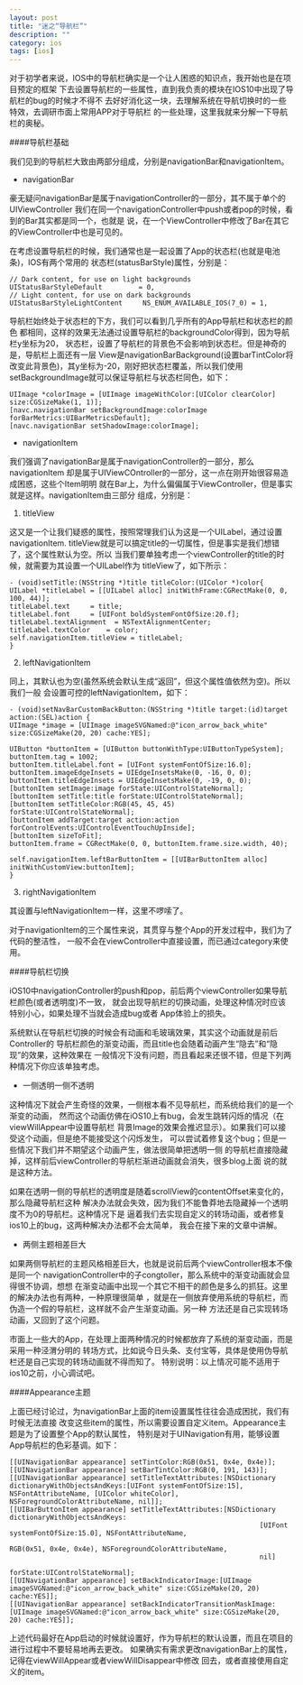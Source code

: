 ```yaml
---
layout: post
title: "迷之“导航栏”"
description: ""
category: ios
tags: [ios]
---
```


对于初学者来说，IOS中的导航栏确实是一个让人困惑的知识点，我开始也是在项目预定的框架
下去设置导航栏的一些属性，直到我负责的模块在IOS10中出现了导航栏的bug的时候才不得不
去好好消化这一块，去理解系统在导航切换时的一些特效，去调研市面上常用APP对于导航栏
的一些处理，这里我就来分解一下导航栏的奥秘。

####导航栏基础

我们见到的导航栏大致由两部分组成，分别是navigationBar和navigationItem。

* navigationBar

豪无疑问navigationBar是属于navigationController的一部分，其不属于单个的UIViewController
我们在同一个navigationController中push或者pop的时候，看到的Bar其实都是同一个，也就是
说，在一个ViewController中修改了Bar在其它的ViewController中也是可见的。

在考虑设置导航栏的时候，我们通常也是一起设置了App的状态栏(也就是电池条)，IOS有两个常用的
状态栏(statusBarStyle)属性，分别是：

```
// Dark content, for use on light backgrounds
UIStatusBarStyleDefault         = 0,
// Light content, for use on dark backgrounds
UIStatusBarStyleLightContent     NS_ENUM_AVAILABLE_IOS(7_0) = 1,
```

导航栏始终处于状态栏的下方，我们可以看到几乎所有的App导航栏和状态栏的颜色
都相同，这样的效果无法通过设置导航栏的backgroundColor得到，因为导航栏y坐标为20，
状态栏，设置了导航栏的背景色不会影响到状态栏。但是神奇的是，导航栏上面还有一层
View是navigationBarBackground(设置barTintColor将改变此背景色)，其y坐标为-20，刚好把状态栏覆盖，所以我们使用setBackgroundImage就可以保证导航栏与状态栏同色，如下：

```
UIImage *colorImage = [UIImage imageWithColor:[UIColor clearColor] size:CGSizeMake(1, 1)];
[navc.navigationBar setBackgroundImage:colorImage forBarMetrics:UIBarMetricsDefault];
[navc.navigationBar setShadowImage:colorImage];
```

* navigationItem

我们强调了navigationBar是属于navigationController的一部分，那么navigationItem
却是属于UIViewCOntroller的一部分，这一点在刚开始很容易造成困惑，这些个Item明明
就在Bar上，为什么偏偏属于ViewController，但是事实就是这样。navigationItem由三部分
组成，分别是：

1. titleView

这又是一个让我们疑惑的属性，按照常理我们认为这是一个UILabel，通过设置navigationItem.
titleView就是可以搞定title的一切属性，但是事实是我们想错了，这个属性默认为空。所以
当我们要单独考虑一个viewController的title的时候，就需要为其设置一个UILabel作为
titleView了，如下所示：

```
- (void)setTitle:(NSString *)title titleColor:(UIColor *)color{
UILabel *titleLabel = [[UILabel alloc] initWithFrame:CGRectMake(0, 0, 100, 44)];
titleLabel.text     = title;
titleLabel.font     = [UIFont boldSystemFontOfSize:20.f];
titleLabel.textAlignment  = NSTextAlignmentCenter;
titleLabel.textColor    = color;
self.navigationItem.titleView = titleLabel;
}
```

2. leftNavigationItem

同上，其默认也为空(虽然系统会默认生成“返回”，但这个属性值依然为空)。所以我们一般
会设置可控的leftNavigationItem，如下：

```
- (void)setNavBarCustomBackButton:(NSString *)title target:(id)target action:(SEL)action {
UIImage *image = [UIImage imageSVGNamed:@"icon_arrow_back_white" size:CGSizeMake(20, 20) cache:YES];

UIButton *buttonItem = [UIButton buttonWithType:UIButtonTypeSystem];
buttonItem.tag = 1002;
buttonItem.titleLabel.font = [UIFont systemFontOfSize:16.0];
buttonItem.imageEdgeInsets = UIEdgeInsetsMake(0, -16, 0, 0);
buttonItem.titleEdgeInsets = UIEdgeInsetsMake(0, -19, 0, 0);
[buttonItem setImage:image forState:UIControlStateNormal];
[buttonItem setTitle:title forState:UIControlStateNormal];
[buttonItem setTitleColor:RGB(45, 45, 45) forState:UIControlStateNormal];
[buttonItem addTarget:target action:action forControlEvents:UIControlEventTouchUpInside];
[buttonItem sizeToFit];
buttonItem.frame = CGRectMake(0, 0, buttonItem.frame.size.width, 40);

self.navigationItem.leftBarButtonItem = [[UIBarButtonItem alloc] initWithCustomView:buttonItem];
}
```

3. rightNavigationItem

其设置与leftNavigationItem一样，这里不啰嗦了。

对于navigationItem的三个属性来说，其贯穿与整个App的开发过程中，我们为了代码的整洁性，
一般不会在viewController中直接设置，而已通过category来使用。

####导航栏切换

iOS10中navigationController的push和pop，前后两个viewController如果导航栏颜色(或者透明度)不一致，
就会出现导航栏的切换动画，处理这种情况时应该特别小心，如果处理不当就会造成bug或者
App体验上的损失。

系统默认在导航栏切换的时候会有动画和毛玻璃效果，其实这个动画就是前后Controller的
导航栏颜色的渐变动画，而且title也会随着动画产生“隐去”和“隐现”的效果，这种效果在
一般情况下没有问题，而且看起来还很不错，但是下列两种情况下你应该单独考虑。

* 一侧透明一侧不透明

这种情况下就会产生奇怪的效果，一侧根本看不见导航栏，而系统给我们的是一个渐变的动画，
然而这个动画仿佛在iOS10上有bug，会发生跳转闪烁的情况（在viewWillAppear中设置导航栏
背景Image的效果会推迟显示）。如果我们可以接受这个动画，但是绝不能接受这个闪烁发生，
可以尝试着修复这个bug；但是一些情况下我们并不期望这个动画产生，做法很简单把透明一侧
的导航栏直接隐藏掉，这样前后viewController的导航栏渐进动画就会消失，很多blog上面
说的就是这种方法。

如果在透明一侧的导航栏的透明度是随着scrollView的contentOffset来变化的，那么隐藏导航栏这种
解决办法就会失效，因为我们不能鲁莽地去隐藏掉一个透明度不为0的导航栏。这种情况下是
逼着我们去实现自定义的转场动画，或者修复ios10上的bug，这两种解决办法都不会太简单，
我会在接下来的文章中讲解。

* 两侧主题相差巨大

如果两侧导航栏的主题风格相差巨大，也就是说前后两个viewController根本不像是同一个
navigationController中的子congtoller，那么系统中的渐变动画就会显得很不协调，想想
在渐变动画中出现一个其它不相干的颜色是多么的抓狂。这里的解决办法也有两种，一种原理很简单
，就是在一侧放弃使用系统的导航栏，而伪造一个假的导航栏，这样就不会产生渐变动画。另一种
方法还是自己实现转场动画，又回到了这个问题。

市面上一些大的App，在处理上面两种情况的时候都放弃了系统的渐变动画，而是采用一种泾渭分明的
转场方式，比如说今日头条、支付宝等，具体是使用伪导航栏还是自己实现的转场动画就不得而知了。
特别说明：以上情况可能不适用于ios10之前，小心调试吧。

####Appearance主题

上面已经讨论过，为navigationBar上面的item设置属性往往会造成困扰，我们有时候无法直接
改变这些item的属性，所以需要设置自定义item。Appearance主题是为了设置整个App的默认属性，
特别是对于UINavigation有用，能够设置App导航栏的色彩基调。如下：

```
[[UINavigationBar appearance] setTintColor:RGB(0x51, 0x4e, 0x4e)];
[[UINavigationBar appearance] setBarTintColor:RGB(0, 191, 143)];
[[UINavigationBar appearance] setTitleTextAttributes:[NSDictionary dictionaryWithObjectsAndKeys:[UIFont systemFontOfSize:15], NSFontAttributeName, [UIColor whiteColor], NSForegroundColorAttributeName, nil]];
[[UIBarButtonItem appearance] setTitleTextAttributes:[NSDictionary dictionaryWithObjectsAndKeys:
                                                              [UIFont systemFontOfSize:15.0], NSFontAttributeName,
                                                              RGB(0x51, 0x4e, 0x4e), NSForegroundColorAttributeName,
                                                              nil]
                                                    forState:UIControlStateNormal];
[[UINavigationBar appearance] setBackIndicatorImage:[UIImage imageSVGNamed:@"icon_arrow_back_white" size:CGSizeMake(20, 20) cache:YES]];
[[UINavigationBar appearance] setBackIndicatorTransitionMaskImage:[UIImage imageSVGNamed:@"icon_arrow_back_white" size:CGSizeMake(20, 20) cache:YES]];

```
上述代码最好在App启动的时候就设置好，作为导航栏的默认设置，而且在项目的进行过程中不要轻易地再去更改。
如果确实有需求更改navigationBar上的属性，记得在viewWillAppear或者viewWillDisappear中修改
回去，或者直接使用自定义的item。














































  









  
  
  
  
  
  
  

    
    
    
    
    


    

    































  
  
  
  
  
  
  

  
  
  
  
  
  
  
  

